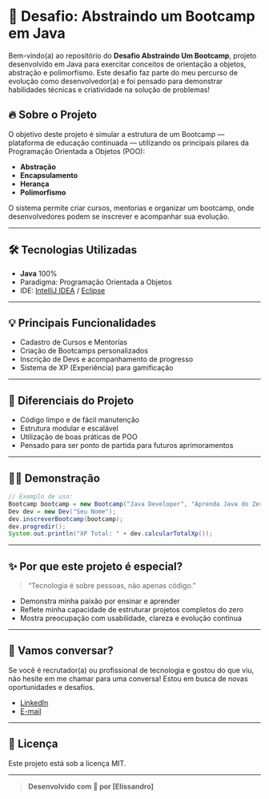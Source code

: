 # 🚀 Desafio: Abstraindo um Bootcamp em Java

Bem-vindo(a) ao repositório do **Desafio Abstraindo Um Bootcamp**, projeto desenvolvido em Java para exercitar conceitos de orientação a objetos, abstração e polimorfismo. Este desafio faz parte do meu percurso de evolução como desenvolvedor(a) e foi pensado para demonstrar habilidades técnicas e criatividade na solução de problemas!

## 🔥 Sobre o Projeto

O objetivo deste projeto é simular a estrutura de um Bootcamp — plataforma de educação continuada — utilizando os principais pilares da Programação Orientada a Objetos (POO):

- **Abstração**
- **Encapsulamento**
- **Herança**
- **Polimorfismo**

O sistema permite criar cursos, mentorias e organizar um bootcamp, onde desenvolvedores podem se inscrever e acompanhar sua evolução.

---

## 🛠️ Tecnologias Utilizadas

- **Java** 100%
- Paradigma: Programação Orientada a Objetos
- IDE: [IntelliJ IDEA](https://www.jetbrains.com/idea/) / [Eclipse](https://www.eclipse.org/)

---

## 💡 Principais Funcionalidades

- Cadastro de Cursos e Mentorías
- Criação de Bootcamps personalizados
- Inscrição de Devs e acompanhamento de progresso
- Sistema de XP (Experiência) para gamificação

---

## 🎯 Diferenciais do Projeto

- Código limpo e de fácil manutenção
- Estrutura modular e escalável
- Utilização de boas práticas de POO
- Pensado para ser ponto de partida para futuros aprimoramentos

---

## 👨‍💻 Demonstração

```java
// Exemplo de uso:
Bootcamp bootcamp = new Bootcamp("Java Developer", "Aprenda Java do Zero ao Avançado");
Dev dev = new Dev("Seu Nome");
dev.inscreverBootcamp(bootcamp);
dev.progredir();
System.out.println("XP Total: " + dev.calcularTotalXp());
```

---

## ✨ Por que este projeto é especial?

> “Tecnologia é sobre pessoas, não apenas código.”

- Demonstra minha paixão por ensinar e aprender
- Reflete minha capacidade de estruturar projetos completos do zero
- Mostra preocupação com usabilidade, clareza e evolução contínua

---

## 🤝 Vamos conversar?

Se você é recrutador(a) ou profissional de tecnologia e gostou do que viu, não hesite em me chamar para uma conversa! Estou em busca de novas oportunidades e desafios.

- [LinkedIn](https://www.linkedin.com/in/elissandroa/)
- [E-mail](mailto:elissandro@gmail.com)

---

## 📄 Licença

Este projeto está sob a licença MIT.

---

> **Desenvolvido com 💙 por [Elissandro]**
